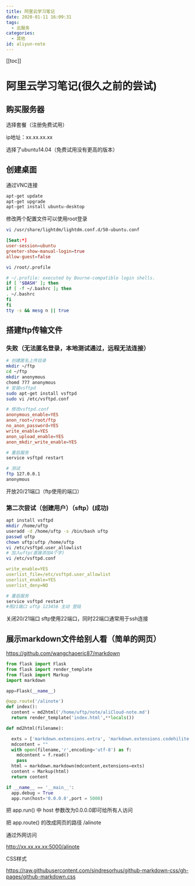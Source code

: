 ```yaml
---
title: 阿里云学习笔记
date: 2020-01-11 16:09:31
tags:
  - 云服务
categories:
  - 其他
id: aliyun-note
---
```


[[toc]]

# 阿里云学习笔记(很久之前的尝试)

## 购买服务器

选择套餐（注册免费试用）

ip地址：xx.xx.xx.xx

选择了ubuntu14.04（免费试用没有更高的版本）

## 创建桌面

通过VNC连接

```bash
apt-get update
apt-get upgrade
apt-get install ubuntu-desktop
```

修改两个配置文件可以使用root登录

```bash
vi /usr/share/lightdm/lightdm.conf.d/50-ubuntu.conf
```

```conf
[Seat:*]
user-session=ubuntu
greeter-show-manual-login=true
allow-guest=false
```

```bash
vi /root/.profile
```

```bash
# ~/.profile: executed by Bourne-compatible login shells.
if [ "$BASH" ]; then
if [ -f ~/.bashrc ]; then
. ~/.bashrc
fi
fi
tty -s && mesg n || true
```

## 搭建ftp传输文件

### 失败（无法匿名登录，本地测试通过，远程无法连接）

```bash
# 创建匿名上传目录
mkdir ~/ftp
cd ~/ftp
mkdir anonymous
chomd 777 anonymous
# 安装vsftpd
sudo apt-get install vsftpd
sudo vi /etc/vsftpd.conf
```

```conf
# 修改vsftpd.conf
anonymous_enable=YES
anon_root=/root/ftp
no_anon_password=YES
write_enable=YES
anon_upload_enable=YES
anon_mkdir_write_enable=YES
```

```bash
# 重启服务
service vsftpd restart
```

```bash
# 测试
ftp 127.0.0.1
anonymous
```

开放20/21端口（ftp使用的端口）

### 第二次尝试（创建用户）（sftp）(成功)

```bash
apt install vsftpd
mkdir /home/uftp
useradd -d /home/uftp -s /bin/bash uftp
passwd uftp
chown uftp:uftp /home/uftp
vi /etc/vsftpd.user_allowlist
# 加入uftp(直接添加4个字)
vi /etc/vsftpd.conf
```

```yaml
write_enable=YES
userlist_file=/etc/vsftpd.user_allowlist
userlist_enable=YES
userlist_deny=NO
```

```bash
# 重启服务
service vsftpd restart
#用21端口 uftp 123456 主动 登陆
```

关闭20/21端口 sftp使用22端口，同时22端口通常用于ssh连接

## 展示markdown文件给别人看（简单的网页）

<https://github.com/wangchaoeric87/markdown>

```python
from flask import Flask
from flask import render_template
from flask import Markup
import markdown

app=Flask(__name__)

@app.route('/alinote')
def index():
  content = md2html('/home/uftp/note/aliCloud-note.md')
  return render_template('index.html',**locals())

def md2html(filename):

  exts = ['markdown.extensions.extra', 'markdown.extensions.codehilite','markdown.extensions.tables','markdown.extensions.toc']
  mdcontent = ""
  with open(filename,'r',encoding='utf-8') as f:
    mdcontent = f.read()
    pass
  html = markdown.markdown(mdcontent,extensions=exts)
  content = Markup(html)
  return content

if __name__ == '__main__':
  app.debug = True
  app.run(host='0.0.0.0',port = 5000)
```

把 app.run() 中 host 参数改为0.0.0.0即可给所有人访问

把 app.route() 的改成网页的路径 /alinote

通过外网访问

<http://xx.xx.xx.xx:5000/alinote>

CSS样式

<https://raw.githubusercontent.com/sindresorhus/github-markdown-css/gh-pages/github-markdown.css>
